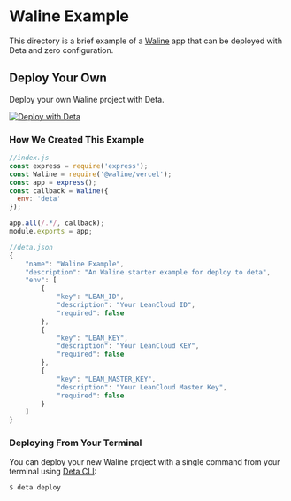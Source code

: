 # Waline Example

This directory is a brief example of a [Waline](https://waline.js.org/) app that can be deployed with Deta and zero configuration.

## Deploy Your Own

Deploy your own Waline project with Deta.

[![Deploy with Deta](https://button.deta.dev/1/svg)](https://go.deta.dev/deploy?repo=https://github.com/pickyzz/deta-starter)

### How We Created This Example

```js
//index.js
const express = require('express');
const Waline = require('@waline/vercel');
const app = express();
const callback = Waline({ 
  env: 'deta'
});

app.all(/.*/, callback);
module.exports = app;

//deta.json
{
	"name": "Waline Example",
	"description": "An Waline starter example for deploy to deta",
	"env": [
		{
			"key": "LEAN_ID",
			"description": "Your LeanCloud ID",
			"required": false 
		},
		{
			"key": "LEAN_KEY",
			"description": "Your LeanCloud KEY",
			"required": false 
		},
		{
			"key": "LEAN_MASTER_KEY",
			"description": "Your LeanCloud Master Key",
			"required": false 
		}
	]
}
```

### Deploying From Your Terminal

You can deploy your new Waline project with a single command from your terminal using [Deta CLI](https://docs.deta.sh/docs/cli/install):

```shell
$ deta deploy
```
